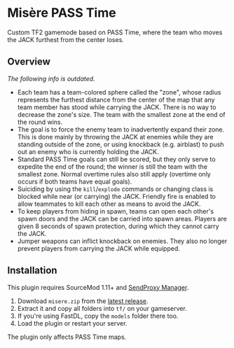 # Misère PASS Time

Custom TF2 gamemode based on PASS Time, where the team who moves the JACK furthest from the center loses.

## Overview

*The following info is outdated.*

- Each team has a team-colored sphere called the "zone", whose radius represents the furthest distance from the center of the map that any team member has stood while carrying the JACK. There is no way to decrease the zone's size. The team with the smallest zone at the end of the round wins.
- The goal is to force the enemy team to inadvertently expand their zone. This is done mainly by throwing the JACK at enemies while they are standing outside of the zone, or using knockback (e.g. airblast) to push out an enemy who is currently holding the JACK.
- Standard PASS Time goals can still be scored, but they only serve to expedite the end of the round; the winner is still the team with the smallest zone. Normal overtime rules also still apply (overtime only occurs if both teams have equal goals).
- Suiciding by using the `kill`/`explode` commands or changing class is blocked while near (or carrying) the JACK. Friendly fire is enabled to allow teammates to kill each other as means to avoid the JACK.
- To keep players from hiding in spawn, teams can open each other's spawn doors and the JACK can be carried into spawn areas. Players are given 8 seconds of spawn protection, during which they cannot carry the JACK.
- Jumper weapons can inflict knockback on enemies. They also no longer prevent players from carrying the JACK while equipped.

## Installation

This plugin requires SourceMod 1.11+ and [SendProxy Manager](https://github.com/SlidyBat/sendproxy).

1. Download `misere.zip` from the [latest release](https://github.com/osyu/misere/releases/latest).
2. Extract it and copy all folders into `tf/` on your gameserver.
3. If you're using FastDL, copy the `models` folder there too.
4. Load the plugin or restart your server.

The plugin only affects PASS Time maps.
